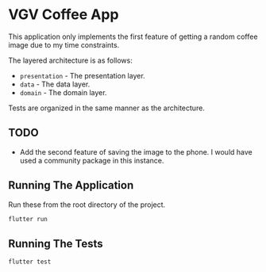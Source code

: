 # VGV Coffee App
This application only implements the first feature of getting a random coffee image due to my time constraints.

The layered architecture is as follows:
- `presentation` - The presentation layer.
- `data` - The data layer.
- `domain` - The domain layer.

Tests are organized in the same manner as the architecture.

## TODO
- Add the second feature of saving the image to the phone. I would have used a community package in this instance.

## Running The Application
Run these from the root directory of the project.
```bash
flutter run
```
## Running The Tests
```bash
flutter test
```